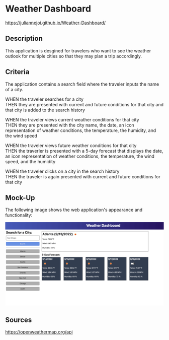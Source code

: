 # Weather Dashboard

https://juliannejoi.github.io/Weather-Dashboard/

## Description
This application is desgined for travelers who want to see the weather outlook for multiple cities so that they may plan a trip accordingly.

## Criteria
The application contains a search field where the traveler inputs the name of a city.<br>

WHEN the traveler searches for a city<br>
THEN they are presented with current and future conditions for that city and that city is added to the search history<br>

WHEN the traveler views current weather conditions for that city<br>
THEN they are presented with the city name, the date, an icon representation of weather conditions, the temperature, the humidity, and the wind speed<br>

WHEN the traveler views future weather conditions for that city<br>
THEN the traverler is presented with a 5-day forecast that displays the date, an icon representation of weather conditions, the temperature, the wind speed, and the humidity<br>

WHEN the traveler clicks on a city in the search history<br>
THEN the traveler is again presented with current and future conditions for that city<br>

## Mock-Up

The following image shows the web application's appearance and functionality:

![The weather app includes a search option, a list of cities, and a five-day forecast and current weather conditions for Atlanta.](./Images/06-server-side-apis-homework-demo.png)

## Sources
https://openweathermap.org/api
